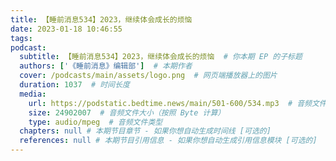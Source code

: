 ```yaml
---
title: 【睡前消息534】2023，继续体会成长的烦恼 
date: 2023-01-18 10:46:55
tags:
podcast:
  subtitle: 【睡前消息534】2023，继续体会成长的烦恼  # 你本期 EP 的子标题
  authors: ['《睡前消息》编辑部']  # 本期作者
  cover: /podcasts/main/assets/logo.png  # 网页端播放器上的图片
  duration: 1037  # 时间长度
  media:
    url: https://podstatic.bedtime.news/main/501-600/534.mp3  # 音频文件
    size: 24902007  # 音频文件大小（按照 Byte 计算）
    type: audio/mpeg  # 音频文件类型
  chapters: null # 本期节目章节 - 如果你想自动生成时间线 [可选的]
  references: null # 本期节目引用信息 - 如果你想自动生成引用信息模块 [可选的]
---
```

